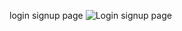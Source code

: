 login signup page
![Login signup page](https://github.com/Prajakta-Asodekar/Bootstrap-project/assets/140184771/84fb3294-f05e-407b-b637-f615cdfecf00)

